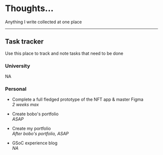 # Thoughts...
Anything I write collected at one place

<hr>

## Task tracker  

Use this place to track and note tasks that need to be done

### University

NA

### Personal

- Complete a full fledged prototype of the NFT app & master Figma  
*2 weeks max*

- Create bobo's portfolio  
*ASAP*

- Create my portfolio  
*After bobo's portfolio, ASAP*

- GSoC experience blog  
*NA*
